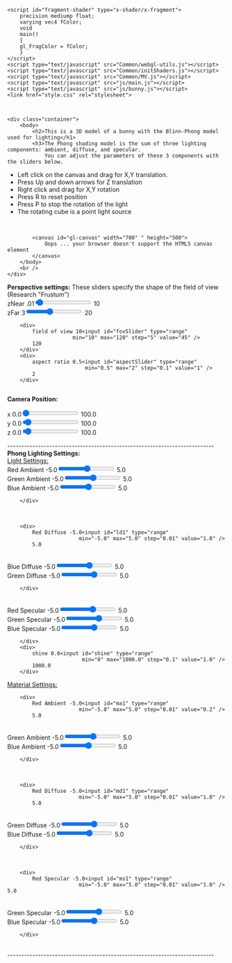 <html>

<script id="vertex-shader" type="x-shader/x-vertex">
    attribute  vec4 vPosition;
    attribute  vec3 vNormal;
    varying vec4 fColor;
    uniform vec4 ambientProduct, diffuseProduct, specularProduct;
    uniform mat4 modelViewMatrix;
    uniform mat4 modelViewMatrix_L;

    uniform mat4 projectionMatrix;
    //uniform vec4 lightPosition;
    uniform float shininess;
    uniform int is_light;
    //uniform mat3 normalMatrix;
    void main()
    {

    vec4 lightPosition;
    lightPosition = vec4(0.0, 0.0, 0.0, 1.0);

    float limit =  0.5236;

    mat4 lightMat = mat4(1.0);

    lightPosition =  modelViewMatrix  * modelViewMatrix_L *  lightPosition;
    vec3 pos = -(modelViewMatrix * vPosition).xyz;

    //fixed light postion

    vec3 light = lightPosition.xyz;
    vec3 L = normalize( light - pos );

    vec3 E = normalize( -pos );
    vec3 H = normalize( L + E );

    vec4 NN = vec4(vNormal,0);
    // Transform vertex normal into eye coordinates

    vec3 N = normalize( (modelViewMatrix  * modelViewMatrix_L * NN).xyz);


    // Compute terms in the illumination equation
    vec4 ambient = ambientProduct;

    float Kd = max( dot(L, N), 0.0 );
    vec4  diffuse = Kd*diffuseProduct;

    float Ks = pow( max(dot(N, H), 0.0), shininess );
    vec4  specular = Ks * specularProduct;

    //float dotFromDirection = dot(surfaceToLightDirection,-u_lightDirection);
    //float dotFromDirection = dot(N, vec4(0.0, 0.0, 0.0, 0.0));

    if( dot(L, N) < 0.0  ) {
    specular = vec4(0.0, 0.0, 0.0, 1.0);
    }

    gl_Position = projectionMatrix * modelViewMatrix * vPosition;

    if(is_light==1){
    fColor = vec4(1.0, 1.0, 1.0, 1.0);
    }
    else{
    fColor = ambient + diffuse + specular;

    //fColor = ambient + specular;
    fColor.a = 1.0;
    }


    }
</script>

    <script id="fragment-shader" type="x-shader/x-fragment">
        precision mediump float;
        varying vec4 fColor;
        void
        main()
        {
        gl_FragColor = fColor;
        }
    </script>
    <script type="text/javascript" src="Common/webgl-utils.js"></script>
    <script type="text/javascript" src="Common/initShaders.js"></script>
    <script type="text/javascript" src="Common/MV.js"></script>
    <script type="text/javascript" src="js/main.js"></script>
    <script type="text/javascript" src="js/bunny.js"></script>
	<link href="style.css" rel="stylesheet">


	
    <div class="container">
        <body>
			<h2>This is a 3D model of a bunny with the Blinn-Phong model used for lighting</h1>
			<h3>The Phong shading model is the sum of three lighting components: ambient, diffuse, and specular.
				You can adjust the parameters of these 3 components with the sliders below. 
<ul>
				<li>Left click on the canvas and drag for X,Y translation.</li>
				<li>Press Up and down arrows for Z translation</li>
				<li>Right click and drag for X,Y rotation</li>
				<li>Press R to reset position</li>
				<li>Press P to stop the rotation of the light </li>
				<li>The rotating cube is a point light source </li>	
</ul>			
			</h3>
			<br />

            <canvas id="gl-canvas" width="700" " height="500">
                Oops ... your browser doesn't support the HTML5 canvas element
            </canvas>
        </body>
        <br />
    </div>
<div class="row">
<div class="column">
<b>Perspective settings:</b> These sliders specify the shape of the field of view (Research "Frustum")
        <div>
            zNear .01<input id="zNearSlider" type="range"
                            min="0.01" max="10.0" step="0.1" value="0.3" />
            10
        </div>
        <div>
            zFar 3<input id="zFarSlider" type="range"
                         min="3" max="20.0" step="0.1" value="10.0" />
            20
        </div>

        <div>
            field of view 10<input id="fovSlider" type="range"
                         min="10" max="120" step="5" value="45" />
            120
        </div>
        <div>
            aspect ratio 0.5<input id="aspectSlider" type="range"
                             min="0.5" max="2" step="0.1" value="1" />
            2
        </div>
</div>
<div class="column">

<b>Camera Position:</b>
        <div>
            x 0.0<input id="eyex" type="range"
                           min="0.0" max="25.0" step="0.5" value="0.0" />
            100.0
<br>
            y 0.0<input id="eyey" type="range"
                           min="0.0" max="100.0" step="0.5" value="5.0" />
            100.0
<br>
            z 0.0<input id="eyez" type="range"
                           min="-0.0" max="100.0" step="0.5" value="5.0" />
            100.0
        </div>
</div>
</div>
        --------------------------------------------------------------------------
<br>
<b>Phong Lighting Settings:</b>
<br>
<div class="row">
<div class="column">
<u>Light Settings:</u>
        <div>
            Red Ambient -5.0<input id="la1" type="range"
                           min="-5.0" max="5.0" step="0.01" value="0.2" />
            5.0
<br>
            Green Ambient -5.0<input id="la2" type="range"
                           min="-5.0" max="5.0" step="0.01" value="0.2" />
            5.0
<br>
            Blue Ambient -5.0<input id="la3" type="range"
                           min="-5.0" max="5.0" step="0.01" value="0.2" />
            5.0

        </div>

<br>

        <div>
            Red Diffuse -5.0<input id="ld1" type="range"
                           min="-5.0" max="5.0" step="0.01" value="1.0" />
            5.0
<br>
            Blue Diffuse -5.0<input id="ld2" type="range"
                           min="-5.0" max="5.0" step="0.01" value="1.0" />
            5.0
<br>
            Green Diffuse -5.0<input id="ld3" type="range"
                           min="-5.0" max="5.0" step="0.01" value="1.0" />
            5.0

        </div>

<br>
        <div>
            Red Specular -5.0<input id="ls1" type="range"
                           min="-5.0" max="5.0" step="0.01" value="1.0" />
            5.0
<br>
            Green Specular -5.0<input id="ls2" type="range"
                           min="-5.0" max="5.0" step="0.01" value="1.0" />
            5.0
<br>
            Blue Specular -5.0<input id="ls3" type="range"
                           min="-5.0" max="5.0" step="0.01" value="1.0" />
            5.0

        </div>
        <div>
            shine 0.0<input id="shine" type="range"
                            min="0" max="1000.0" step="0.1" value="1.0" />
            1000.0
        </div>

</div>
<div class="column">
<u>Material Settings:</u>

        <div>
            Red Ambient -5.0<input id="ma1" type="range"
                           min="-5.0" max="5.0" step="0.01" value="0.2" />
            5.0
<br>
            Green Ambient -5.0<input id="ma2" type="range"
                           min="-5.0" max="5.0" step="0.01" value="0.2" />
            5.0
<br>
            Blue Ambient -5.0<input id="ma3" type="range"
                           min="-5.0" max="5.0" step="0.01" value="0.2" />
            5.0


        </div>

<br>

        <div>
            Red Diffuse -5.0<input id="md1" type="range"
                           min="-5.0" max="5.0" step="0.01" value="1.0" />
            5.0
<br>
            Green Diffuse -5.0<input id="md2" type="range"
                           min="-5.0" max="5.0" step="0.01" value="1.0" />
            5.0
<br>
            Blue Diffuse -5.0<input id="md3" type="range"
                           min="-5.0" max="5.0" step="0.01" value="1.0" />
            5.0


        </div>
<br>

        <div>
            Red Specular -5.0<input id="ms1" type="range"
                           min="-5.0" max="5.0" step="0.01" value="1.0" /> 5.0
<br>
            Green Specular -5.0<input id="ms2" type="range"
                           min="-5.0" max="5.0" step="0.01" value="1.0" />
            5.0
<br>
            Blue Specular -5.0<input id="ms3" type="range"
                           min="-5.0" max="5.0" step="0.01" value="1.0" />
            5.0


        </div>
<br>


</div>
</div>
--------------------------------------------------------------------------

</html>
